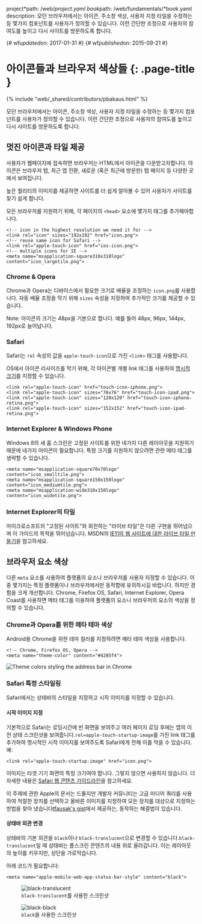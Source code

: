 project*path: /web/*project.yaml
book*path: /web/fundamentals/*book.yaml
description: 모던 브라우저에서는 아이콘, 주소창 색상, 사용자 지정 타일을 수정하는 등 몇가지 컴포넌트를 사용자가 정의할 수
있습니다. 이런 간단한 조정으로 사용자의 참여도를 높이고 다시 사이트를 방문하도록 합니다.

{# wf*updated*on: 2017-01-31 #}
{# wf*published*on: 2015-09-21 #}

# 아이콘들과 브라우저 색상들 {: .page-title }

{% include "web/_shared/contributors/pbakaus.html" %}

모던 브라우저에서는 아이콘, 주소창 색상, 사용자 지정 타일을 수정하는 등 몇가지 컴포넌트를 사용자가 정의할 수 있습니다. 이런 간단한 조정으로
사용자의 참여도를 높이고 다시 사이트를 방문하도록 합니다.

## 멋진 아이콘과 타일 제공

사용자가 웹페이지에 접속하면 브라우저는 HTML에서 아이콘을 다운받고자합니다.
아이콘은 브라우저 탭, 최근 앱 전환, 새로운 (혹은 최근에 방문한) 탭 페이지 등 다양한 곳에서 보여집니다.

높은 퀄리티의 이미지를 제공하면 사이트를 더 쉽게 알아볼 수 있어 사용자가 사이트를 찾기 쉽게 합니다.

모든 브라우저를 지원하기 위해, 각 페이지의 `<head>` 요소에 몇가지 태그를 추가해야합니다.

```
<!-- icon in the highest resolution we need it for -->
<link rel="icon" sizes="192x192" href="icon.png">
<!-- reuse same icon for Safari -->
<link rel="apple-touch-icon" href="ios-icon.png">
<!-- multiple icons for IE -->
<meta name="msapplication-square310x310logo" content="icon_largetile.png">
```

### Chrome & Opera

Chrome과 Opera는 디바이스에서 필요한 크기로 배율을 조정하는 `icon.png`를 사용합니다.
자동 배율 조정을 막기 위해 `sizes` 속성을 지정하여 추가적인 크기를 제공할 수 있습니다.

Note: 아이콘의 크기는 48px을 기본으로 합니다. 예를 들어 48px, 96px, 144px, 192px로 늘어납니다.

### Safari

Safari는 `rel` 속성의 값을 `apple-touch-icon`으로 가진 `<link>` 태그를 사용합니다.

OS에서 아이콘 리사이즈를 막기 위해, 각 아이콘별 개별 link 태그를 사용하여 [명시적
크기](https://developer.apple.com/library/ios/documentation/UserExperience/Conceptual/MobileHIG/IconMatrix.html#//apple_ref/doc/uid/TP40006556-CH27)를
지정할 수 있습니다.

```
<link rel="apple-touch-icon" href="touch-icon-iphone.png">
<link rel="apple-touch-icon" sizes="76x76" href="touch-icon-ipad.png">
<link rel="apple-touch-icon" sizes="120x120" href="touch-icon-iphone-retina.png">
<link rel="apple-touch-icon" sizes="152x152" href="touch-icon-ipad-retina.png">
```

### Internet Explorer & Windows Phone

Windows 8의 새 홈 스크린은 고정된 사이트를 위한 네가지 다른 레이아웃을 지원하기 때문에 네가지 아이콘이 필요합니다.
특정 크기를 지원하지 않으려면 관련 메타 태그를 생략할 수 있습니다.

```
<meta name="msapplication-square70x70logo" content="icon_smalltile.png">
<meta name="msapplication-square150x150logo" content="icon_mediumtile.png">
<meta name="msapplication-wide310x150logo" content="icon_widetile.png">
```

### Internet Explorer의 타일

마이크로소프트의 "고정된 사이트"와 회전하는 "라이브 타일"은 다른 구현을 뛰어넘으며 이 가이드의 목적을 뛰어넘습니다.
MSDN의 [IE11의 웹 사이트에 대한 라이브 타일
만들기](//msdn.microsoft.com/en-us/library/ie/dn455115(v=vs.85).aspx)을 참고하세요.

## 브라우저 요소 색상

다른 `meta` 요소를 사용하여 플랫폼의 요소나 브라우저를 사용자 지정할 수 있습니다.
이 중 몇가지는 특정 플랫폼이나 브라우저에서만 동작함에 유의하시길 바랍니다. 하지만 경험을 크게 개선합니다.
Chrome, Firefox OS, Safari, Internet Explorer, Opera Coast를 사용하면
메타 태그를 이용하여 플랫폼의 요소나 브라우저의 요소의 색상을 정의할 수 있습니다.

### Chrome과 Opera를 위한 메타 테마 색상

Android용 Chrome을 위한 테마 컬러를 지정하려면 메타 테마 색상을 사용합니다.

```
<!-- Chrome, Firefox OS, Opera -->
<meta name="theme-color" content="#4285f4">
```

<img src="imgs/theme-color.png" alt="Theme colors styling the address bar in
Chrome">

### Safari 특정 스타일링

Safari에서는 상태바의 스타일을 지정하고 시작 이미지를 지정할 수 있습니다.

#### 시작 이미지 지정

기본적으로 Safari는 로딩시간에 빈 화면을 보여주고 여러 페이지 로딩 후에는 앱의 이전 상태 스크린샷을
보여줍니다.`rel=apple-touch-startup-image`를 가진 link 태그를 추가하여 명시적인 시작 이미지를 보여주도록
Safari에게 전해 이를 막을 수 있습니다. 예:

```
<link rel="apple-touch-startup-image" href="icon.png">
```

이미지는 타겟 기기 화면의 특정 크기여야 합니다. 그렇지 않으면 사용하지 않습니다.
더 자세한 내용은 [Safari 웹 콘텐츠
가이드라인](//developer.apple.com/library/ios/documentation/AppleApplications/Reference/SafariWebContent/ConfiguringWebApplications/ConfiguringWebApplications.html)을
참고하세요.

이 주제에 관한 Apple의 문서는 드물지만 개발자 커뮤니티는 고급 미디어 쿼리를 사용하여 적절한 장치를 선택하고 올바른 이미지를 지정하여 모든
장치를 대상으로 지정하는 방법을 찾아 냈습니다[tfausak's gist](//gist.github.com/tfausak/2222823)에서
제공하는, 동작하는 해결법이 있습니다.

#### 상태바 외관 변경

상태바의 기본 외관을 `black`이나 `black-translucent`으로 변경할 수 있습니다.`black-translucent`일 때
상태바는 풀스크린 콘텐츠의 내용 위로 올라갑니다.
이는 레이아웃의 높이를 키우지만, 상단을 가로막습니다.

아래 코드가 필요합니다:

```
<meta name="apple-mobile-web-app-status-bar-style" content="black">
```


<div class="attempt-left">
  <figure>
<img src="imgs/status-bar-translucent.png"
srcset="imgs/status-bar-translucent.png 1x, imgs/status-bar-translucent-2x.png
2x" alt="black-translucent">
<figcaption data-parent-segment-id="477089"><code>black-translucent</code>를
사용한 스크린샷</figcaption>
  </figure>
</div>



<div class="attempt-right">
  <figure>
<img src="imgs/status-bar-black.png" srcset="imgs/status-bar-black.png 1x,
imgs/status-bar-black-2x.png 2x" alt="black-black">
<figcaption data-parent-segment-id="477090"><code>black</code>을 사용한
스크린샷</figcaption>
  </figure>
</div>




<div style="clear:both;"></div>



